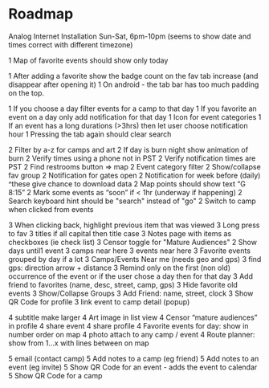 # Roadmap

Analog Internet Installation
Sun-Sat, 6pm-10pm (seems to show date and times correct with different timezone)

1 Map of favorite events should show only today

1 After adding a favorite show the badge count on the fav tab increase (and disappear after opening it)
1 On android - the tab bar has too much padding on the top.

1 If you choose a day filter events for a camp to that day
1 If you favorite an event on a day only add notification for that day
1 Icon for event categories
1 If an event has a long durations (>3hrs) then let user choose notification hour
1 Pressing the tab again should clear search

2 Filter by a-z for camps and art
2 If day is burn night show animation of burn
2 Verify times using a phone not in PST
2 Verify notification times are PST
2 Find restrooms button => map
2 Event category filter
2 Show/collapse fav group
2 Notification for gates open
2 Notification for week before (daily) ^these give chance to download data
2 Map points should show text “G 8:15”
2 Mark some events as “soon” if < 1hr (underway if happening)
2 Search keyboard hint should be "search" instead of "go"
2 Switch to camp when clicked from events

3 When clicking back, highlight previous item that was viewed
3 Long press to fav
3 titles if all capital then title case
3 Notes page with items as checkboxes (ie check list)
3 Censor toggle for "Mature Audiences"
2 Show days until1 event
3 camps near here
3 events near here
3 Favorite events grouped by day if a lot
3 Camps/Events Near me (needs geo and gps)
3 find gps: direction arrow + distance
3 Remind only on the first (non old) occurrence of the event or if the user chose a day then for that day
3 Add friend to favorites (name, desc, street, camp, gps)
3 Hide favorite old events
3 Show/Collapse Groups
3 Add Friend: name, street, clock
3 Show QR Code for profile
3 link event to camp detail (popup)

4 subtitle make larger
4 Art image in list view
4 Censor “mature audiences” in profile
4 share event
4 share profile
4 Favorite events for day: show in number order on map
4 photo attach to any camp / event
4 Route planner: show from 1...x with lines between on map

5 email (contact camp)
5 Add notes to a camp (eg friend)
5 Add notes to an event (eg invite)
5 Show QR Code for an event - adds the event to calendar
5 Show QR Code for a camp